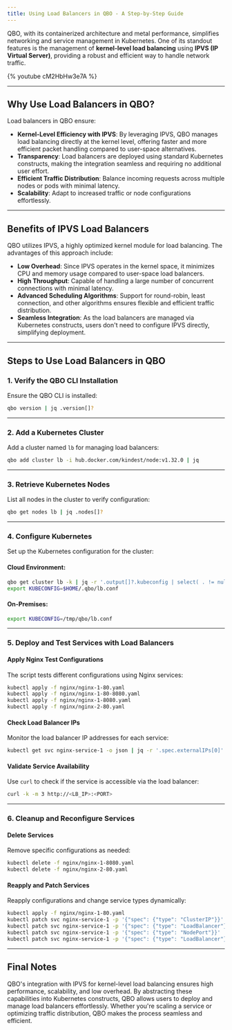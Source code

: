 ```yaml
---
title: Using Load Balancers in QBO - A Step-by-Step Guide
---
```


QBO, with its containerized architecture and metal performance, simplifies networking and service management in Kubernetes. One of its standout features is the management of **kernel-level load balancing** using **IPVS (IP Virtual Server)**, providing a robust and efficient way to handle network traffic.

{% youtube cM2HbHw3e7A %}

---

## Why Use Load Balancers in QBO?

Load balancers in QBO ensure:

- **Kernel-Level Efficiency with IPVS**: By leveraging IPVS, QBO manages load balancing directly at the kernel level, offering faster and more efficient packet handling compared to user-space alternatives.
- **Transparency**: Load balancers are deployed using standard Kubernetes constructs, making the integration seamless and requiring no additional user effort.
- **Efficient Traffic Distribution**: Balance incoming requests across multiple nodes or pods with minimal latency.
- **Scalability**: Adapt to increased traffic or node configurations effortlessly.

---

## Benefits of IPVS Load Balancers

QBO utilizes IPVS, a highly optimized kernel module for load balancing. The advantages of this approach include:

- **Low Overhead**: Since IPVS operates in the kernel space, it minimizes CPU and memory usage compared to user-space load balancers.
- **High Throughput**: Capable of handling a large number of concurrent connections with minimal latency.
- **Advanced Scheduling Algorithms**: Support for round-robin, least connection, and other algorithms ensures flexible and efficient traffic distribution.
- **Seamless Integration**: As the load balancers are managed via Kubernetes constructs, users don't need to configure IPVS directly, simplifying deployment.

---

## Steps to Use Load Balancers in QBO

### 1. Verify the QBO CLI Installation

Ensure the QBO CLI is installed:

```bash
qbo version | jq .version[]?
```

---

### 2. Add a Kubernetes Cluster

Add a cluster named `lb` for managing load balancers:

```bash
qbo add cluster lb -i hub.docker.com/kindest/node:v1.32.0 | jq
```

---

### 3. Retrieve Kubernetes Nodes

List all nodes in the cluster to verify configuration:

```bash
qbo get nodes lb | jq .nodes[]?
```

---

### 4. Configure Kubernetes

Set up the Kubernetes configuration for the cluster:

#### Cloud Environment:

```bash
qbo get cluster lb -k | jq -r '.output[]?.kubeconfig | select( . != null)' > $HOME/.qbo/lb.conf
export KUBECONFIG=$HOME/.qbo/lb.conf
```

#### On-Premises:

```bash
export KUBECONFIG=/tmp/qbo/lb.conf
```

---

### 5. Deploy and Test Services with Load Balancers

#### Apply Nginx Test Configurations

The script tests different configurations using Nginx services:

```bash
kubectl apply -f nginx/nginx-1-80.yaml
kubectl apply -f nginx/nginx-1-80-8080.yaml
kubectl apply -f nginx/nginx-1-8080.yaml
kubectl apply -f nginx/nginx-2-80.yaml
```

#### Check Load Balancer IPs

Monitor the load balancer IP addresses for each service:

```bash
kubectl get svc nginx-service-1 -o json | jq -r '.spec.externalIPs[0]'
```

#### Validate Service Availability

Use `curl` to check if the service is accessible via the load balancer:

```bash
curl -k -m 3 http://<LB_IP>:<PORT>
```

---

### 6. Cleanup and Reconfigure Services

#### Delete Services

Remove specific configurations as needed:

```bash
kubectl delete -f nginx/nginx-1-8080.yaml
kubectl delete -f nginx/nginx-2-80.yaml
```

#### Reapply and Patch Services

Reapply configurations and change service types dynamically:

```bash
kubectl apply -f nginx/nginx-1-80.yaml
kubectl patch svc nginx-service-1 -p '{"spec": {"type": "ClusterIP"}}'
kubectl patch svc nginx-service-1 -p '{"spec": {"type": "LoadBalancer"}}'
kubectl patch svc nginx-service-1 -p '{"spec": {"type": "NodePort"}}'
kubectl patch svc nginx-service-1 -p '{"spec": {"type": "LoadBalancer"}}'
```

---

## Final Notes

QBO's integration with IPVS for kernel-level load balancing ensures high performance, scalability, and low overhead. By abstracting these capabilities into Kubernetes constructs, QBO allows users to deploy and manage load balancers effortlessly. Whether you're scaling a service or optimizing traffic distribution, QBO makes the process seamless and efficient.
